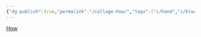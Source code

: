 ```yaml
---
{"dg-publish":true,"permalink":"/collage-how/","tags":["c/hand","c/blue","c/purple","c/glass"],"created":"2024-01-03T10:10:40.292-05:00","updated":"2024-01-03T10:11:10.942-05:00"}
---
```



[How](https://www.instagram.com/p/CHZB7I5hlga/)
